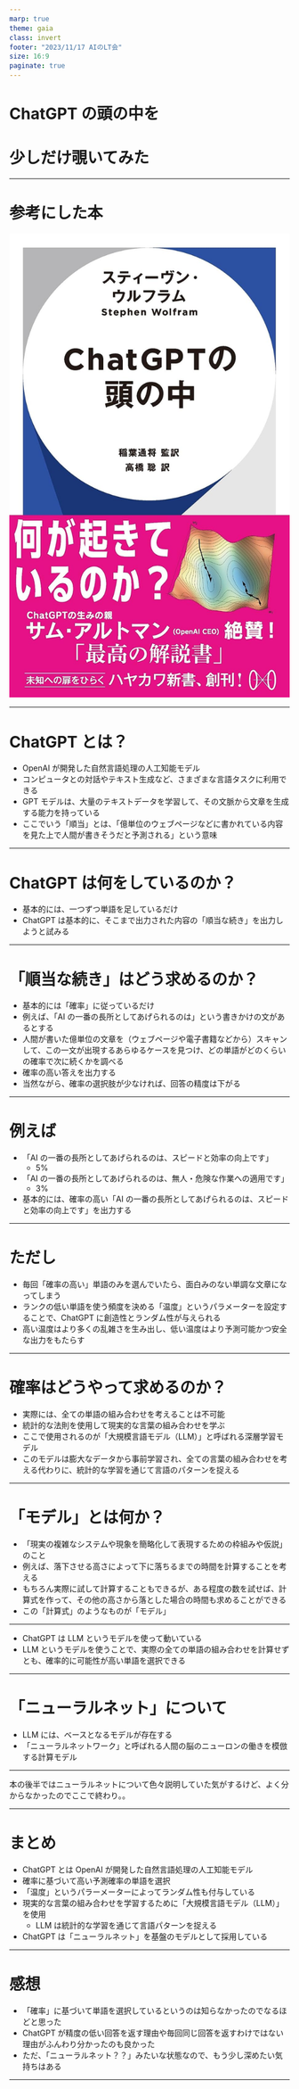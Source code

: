 ```yaml
---
marp: true
theme: gaia
class: invert
footer: "2023/11/17 AIのLT会"
size: 16:9
paginate: true
---
```


<!--
_class:
    - lead
    - invert
_footer: ""
_paginate: false
-->

# ChatGPT の頭の中を

# 少しだけ覗いてみた

---

<!--
_class:
    - invert
_footer: ""
-->

# 参考にした本

![w:310](chat.jpg)

---

# ChatGPT とは？

- OpenAI が開発した自然言語処理の人工知能モデル
- コンピュータとの対話やテキスト生成など、さまざまな言語タスクに利用できる
- GPT モデルは、大量のテキストデータを学習して、その文脈から文章を生成する能力を持っている
- ここでいう「順当」とは、「億単位のウェブページなどに書かれている内容を見た上で人間が書きそうだと予測される」という意味

---

# ChatGPT は何をしているのか？

- 基本的には、一つずつ単語を足しているだけ
- ChatGPT は基本的に、そこまで出力された内容の「順当な続き」を出力しようと試みる

---

# 「順当な続き」はどう求めるのか？

- 基本的には「確率」に従っているだけ
- 例えば、「AI の一番の長所としてあげられるのは」という書きかけの文があるとする
- 人間が書いた億単位の文章を（ウェブページや電子書籍などから）スキャンして、この一文が出現するあらゆるケースを見つけ、どの単語がどのくらいの確率で次に続くかを調べる
- 確率の高い答えを出力する
- 当然ながら、確率の選択肢が少なければ、回答の精度は下がる

---

# 例えば

- 「AI の一番の長所としてあげられるのは、スピードと効率の向上です」
  - 5%
- 「AI の一番の長所としてあげられるのは、無人・危険な作業への適用です」
  - 3%
- 基本的には、確率の高い「AI の一番の長所としてあげられるのは、スピードと効率の向上です」を出力する

---

# ただし

- 毎回「確率の高い」単語のみを選んでいたら、面白みのない単調な文章になってしまう
- ランクの低い単語を使う頻度を決める「温度」というパラメーターを設定することで、ChatGPT に創造性とランダム性が与えられる
- 高い温度はより多くの乱雑さを生み出し、低い温度はより予測可能かつ安全な出力をもたらす

---

# 確率はどうやって求めるのか？

- 実際には、全ての単語の組み合わせを考えることは不可能
- 統計的な法則を使用して現実的な言葉の組み合わせを学ぶ
- ここで使用されるのが「大規模言語モデル（LLM）」と呼ばれる深層学習モデル
- このモデルは膨大なデータから事前学習され、全ての言葉の組み合わせを考える代わりに、統計的な学習を通じて言語のパターンを捉える

---

# 「モデル」とは何か？

- 「現実の複雑なシステムや現象を簡略化して表現するための枠組みや仮説」のこと
- 例えば、落下させる高さによって下に落ちるまでの時間を計算することを考える
- もちろん実際に試して計算することもできるが、ある程度の数を試せば、計算式を作って、その他の高さから落とした場合の時間も求めることができる
- この「計算式」のようなものが「モデル」

---

- ChatGPT は LLM というモデルを使って動いている
- LLM というモデルを使うことで、実際の全ての単語の組み合わせを計算せずとも、確率的に可能性が高い単語を選択できる

---

# 「ニューラルネット」について

- LLM には、ベースとなるモデルが存在する
- 「ニューラルネットワーク」と呼ばれる人間の脳のニューロンの働きを模倣する計算モデル

---

本の後半ではニューラルネットについて色々説明していた気がするけど、よく分からなかったのでここで終わり。。

---

# まとめ

- ChatGPT とは OpenAI が開発した自然言語処理の人工知能モデル
- 確率に基づいて高い予測確率の単語を選択
- 「温度」というパラーメーターによってランダム性も付与している
- 現実的な言葉の組み合わせを学習するために「大規模言語モデル（LLM）」を使用
  - LLM は統計的な学習を通じて言語パターンを捉える
- ChatGPT は「ニューラルネット」を基盤のモデルとして採用している

---

# 感想

- 「確率」に基づいて単語を選択しているというのは知らなかったのでなるほどと思った
- ChatGPT が精度の低い回答を返す理由や毎回同じ回答を返すわけではない理由がふんわり分かったのも良かった
- ただ、「ニューラルネット？？」みたいな状態なので、もう少し深めたい気持ちはある

---

<!--
backgroundColor: black
paginate: false
footer: ""
-->
